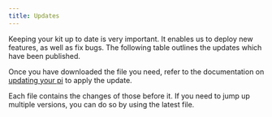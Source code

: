 ```yaml
---
title: Updates
---
```


Keeping your kit up to date is very important. It enables us to deploy new features, as well as fix bugs. The following table outlines the updates which have been published.

Once you have downloaded the file you need, refer to the documentation on
[updating your pi](/kit/pi/#updating-your-pi) to apply the update.

Each file contains the changes of those before it. If you need to jump up multiple versions, you can do so by using the latest file.
